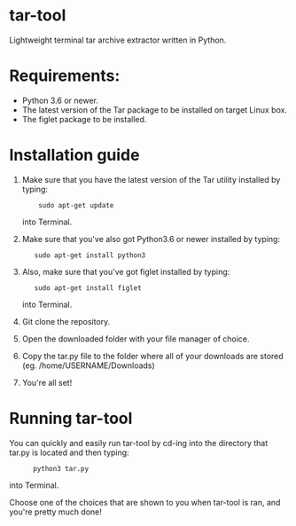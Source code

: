 # tar-tool
Lightweight terminal tar archive extractor written in Python. 

# Requirements:

* Python 3.6 or newer.
* The latest version of the Tar package to be installed on target Linux box.
* The figlet package to be installed.

# Installation guide

1. Make sure that you have the latest version of the Tar utility installed by typing:

           sudo apt-get update

   into Terminal.

2. Make sure that you've also got Python3.6 or newer installed by typing:

          sudo apt-get install python3

3. Also, make sure that you've got figlet installed by typing:

          sudo apt-get install figlet


   into Terminal.


3. Git clone the repository.


4. Open the downloaded folder with your file manager of choice.


5. Copy the tar.py file to the folder where all of your downloads are stored (eg. /home/USERNAME/Downloads)


6. You're all set!

# Running tar-tool

You can quickly and easily run tar-tool by cd-ing into the directory that tar.py is located and then typing:

          python3 tar.py

into Terminal.

Choose one of the choices that are shown to you when tar-tool is ran, and you're pretty much done!
